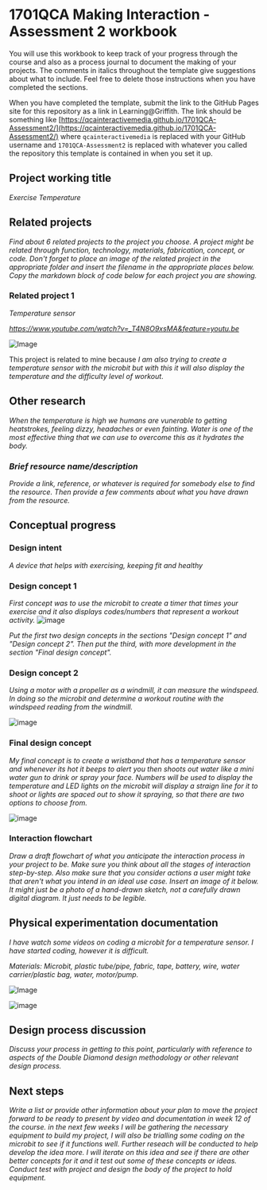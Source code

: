 # 1701QCA Making Interaction - Assessment 2 workbook

You will use this workbook to keep track of your progress through the course and also as a process journal to document the making of your projects. The comments in italics throughout the template give suggestions about what to include. Feel free to delete those instructions when you have completed the sections.

When you have completed the template, submit the link to the GitHub Pages site for this repository as a link in Learning@Griffith. The link should be something like [https://qcainteractivemedia.github.io/1701QCA-Assessment2/](https://qcainteractivemedia.github.io/1701QCA-Assessment2/) where `qcainteractivemedia` is replaced with your GitHub username and `1701QCA-Assessment2` is replaced with whatever you called the repository this template is contained in when you set it up.

## Project working title ##
*Exercise Temperature*

## Related projects ##
*Find about 6 related projects to the project you choose. A project might be related through  function, technology, materials, fabrication, concept, or code. Don't forget to place an image of the related project in the appropriate folder and insert the filename in the appropriate places below. Copy the markdown block of code below for each project you are showing.*

### Related project 1 ###
*Temperature sensor*

*https://www.youtube.com/watch?v=_T4N8O9xsMA&feature=youtu.be*

![Image](Microbit-temperature.JPG)

This project is related to mine because *I am also trying to create a temperature sensor with the microbit but with this it will also display the temperature and the difficulty level of workout*.

## Other research ##
*When the temperature is high we humans are vunerable to getting heatstrokes, feeling dizzy, headaches or even fainting. Water is one of the most effective thing that we can use to overcome this as it hydrates the body.*

### *Brief resource name/description* ###

*Provide a link, reference, or whatever is required for somebody else to find the resource. Then provide a few comments about what you have drawn from the resource.*

## Conceptual progress ##

### Design intent ###
*A device that helps with exercising, keeping fit and healthy*

### Design concept 1 ###
*First concept was to use the microbit to create a timer that times your exercise and it also displays codes/numbers that represent a workout activity.* 
![image](concept1.jpg)

*Put the first two design concepts in the sections "Design concept 1" and "Design concept 2". Then put the third, with more development in the section "Final design concept".*

### Design concept 2 ###
*Using a motor with a propeller as a windmill, it can measure the windspeed. In doing so the microbit and determine a workout routine with the windspeed reading from the windmill.*

![image](concept2.jpg)

### Final design concept ###
*My final concept is to create a wristband that has a temperature sensor and whenever its hot it beeps to alert you then shoots out water like a mini water gun to drink or spray your face. Numbers will be used to display the temperature and LED lights on the microbit will display a straign line for it to shoot or lights are spaced out to show it spraying, so that there are two options to choose from.*

![image](finalconcept.jpg)

### Interaction flowchart ###
*Draw a draft flowchart of what you anticipate the interaction process in your project to be. Make sure you think about all the stages of interaction step-by-step. Also make sure that you consider actions a user might take that aren't what you intend in an ideal use case. Insert an image of it below. It might just be a photo of a hand-drawn sketch, not a carefully drawn digital diagram. It just needs to be legible.*


## Physical experimentation documentation ##

*I have watch some videos on coding a microbit for a temperature sensor. I have started coding, however it is difficult.*

*Materials:
Microbit, plastic tube/pipe, fabric, tape, battery, wire, water carrier/plastic bag, water, motor/pump.*

![Image](finalconcept.jpg)

![image](coding1.jpg)

## Design process discussion ##
*Discuss your process in getting to this point, particularly with reference to aspects of the Double Diamond design methodology or other relevant design process.*

## Next steps ##
*Write a list or provide other information about your plan to move the project forward to be ready to present by video and documentation in week 12 of the course.*
*in the next few weeks I will be gathering the necessary equipment to build my project, I will also be trialling some coding on the microbit to see if it functions well.
Further reseach will be conducted to help develop the idea more.
I will iterate on this idea and see if there are other better concepts for it and it test out some of these concepts or ideas.
Conduct test with project and design the body of the project to hold equipment.*
